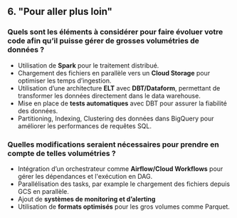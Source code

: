 ## 6. "Pour aller plus loin"

### Quels sont les éléments à considérer pour faire évoluer votre code afin qu’il puisse gérer de grosses volumétries de données ?

- Utilisation de **Spark** pour le traitement distribué.
- Chargement des fichiers en parallèle vers un **Cloud Storage** pour optimiser les temps d’ingestion.
- Utilisation d’une architecture **ELT** avec **DBT/Dataform**, permettant de transformer les données directement dans le data warehouse.
- Mise en place de **tests automatiques** avec DBT pour assurer la fiabilité des données.
- Partitioning, Indexing, Clustering des données dans BigQuery pour améliorer les performances de requêtes SQL.

### Quelles modifications seraient nécessaires pour prendre en compte de telles volumétries ?

- Intégration d’un orchestrateur comme **Airflow/Cloud Workflows** pour gérer les dépendances et l'exécution en DAG.
- Parallélisation des tasks, par example le chargement des fichiers depuis GCS en parallèle.
- Ajout de **systèmes de monitoring et d’alerting**
- Utilisation de **formats optimisés** pour les gros volumes comme Parquet.
